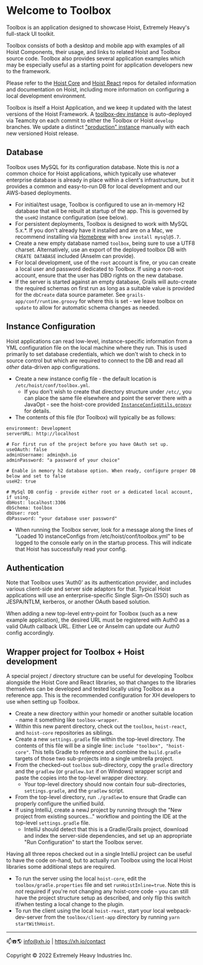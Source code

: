 # Welcome to Toolbox

Toolbox is an application designed to showcase Hoist, Extremely Heavy's full-stack UI toolkit.

Toolbox consists of both a desktop and mobile app with examples of all Hoist Components, their
usage, and links to related Hoist and Toolbox source code. Toolbox also provides several application
examples which may be especially useful as a starting point for application developers new to the
framework.

Please refer to the [Hoist Core](https://github.com/xh/hoist-core) and
[Hoist React](https://github.com/xh/hoist-react) repos for detailed information and documentation on
Hoist, including more information on configuring a local development environment.

Toolbox is itself a Hoist Application, and we keep it updated with the latest versions of the Hoist
Framework. A [toolbox-dev instance](https://toolbox-dev.xh.io) is auto-deployed via Teamcity on each
commit to either the Toolbox or Hoist `develop` branches. We update a distinct
["production" instance](https://toolbox.xh.io) manually with each new versioned Hoist release.

## Database

Toolbox uses MySQL for its configuration database. Note this is _not_ a common choice for Hoist
applications, which typically use whatever enterprise database is already in place within a client's
infrastructure, but it provides a common and easy-to-run DB for local development and our AWS-based
deployments.

* For initial/test usage, Toolbox is configured to  use an in-memory H2 database that will be 
  rebuilt at startup of the app. This is governed by the `useH2` instance configuration (see below).
* For persistent deployments, Toolbox is designed to work with MySQL 5.x.*.  If you don't already 
  have it installed and are on a Mac, we recommend installing via [Homebrew](https://brew.sh/) with 
 `brew install mysql@5.7`.
* Create a new empty database named `toolbox`, being sure to use a UTF8 charset. Alternatively, use
  an export of the deployed toolbox DB with `CREATE DATABASE` included (Anselm can provide).
* For local development, use of the `root` account is fine, or you can create a local user and
  password dedicated to Toolbox. If using a non-root account, ensure that the user has DBO rights on
  the new database.
* If the server is started against an empty database, Grails will auto-create the required schemas
  on first run as long as a suitable value is provided for the `dbCreate` data source parameter. See
  `grails-app/conf/runtime.groovy` for where this is set - we leave toolbox on `update` to allow for
  automatic schema changes as needed.

## Instance Configuration

Hoist applications can read low-level, instance-specific information from a YML configuration file
on the local machine where they run. This is used primarily to set database credentials, which we
don't wish to check in to source control but which are required to connect to the DB and read all
_other_ data-driven app configurations.

* Create a new instance config file - the default location is `/etc/hoist/conf/toolbox.yml`.
  * If you don't wish to create that directory structure under `/etc/`, you can place the same file
    elsewhere and point the server there with a JavaOpt - see the hoist-core provided
    [`InstanceConfigUtils.groovy`](https://github.com/xh/hoist-core/blob/develop/src/main/groovy/io/xh/hoist/util/InstanceConfigUtils.groovy)
    for details.
* The contents of this file (for Toolbox) will typically be as follows:

```
environment: Development
serverURL: http://localhost

# For first run of the project before you have OAuth set up. 
useOAuth: false
adminUsername: admin@xh.io 
adminPassword: "a password of your choice"

# Enable in memory h2 database option. When ready, configure proper DB below and set to false
useH2: true

# MySql DB config - provide either root or a dedicated local account, if using.
dbHost: localhost:3306
dbSchema: toolbox
dbUser: root
dbPassword: "your database user password" 
```

* When running the Toolbox server, look for a message along the lines of "Loaded 10 instanceConfigs
  from /etc/hoist/conf/toolbox.yml" to be logged to the console early on in the startup process.
  This will indicate that Hoist has successfully read your config.

## Authentication

Note that Toolbox uses 'Auth0' as its authentication provider, and includes various client-side and
server side adaptors for that. Typical Hoist applications will use an enterprise-specific Single
Sign-On (SSO) such as JESPA/NTLM, kerberos, or another OAuth based solution.

When adding a new top-level entry-point for Toolbox (such as a new example application), the desired
URL must be registered with Auth0 as a valid OAuth callback URL. Either Lee or Anselm can update our
Auth0 config accordingly.

## Wrapper project for Toolbox + Hoist development

A special project / directory structure can be useful for developing Toolbox alongside the Hoist
Core and React libraries, so that changes to the libraries themselves can be developed and tested
locally using Toolbox as a reference app. This is the recommended configuration for XH developers to
use when setting up Toolbox.

* Create a new directory within your homedir or another suitable location - name it something like
  `toolbox-wrapper`.
* Within this new parent directory, check out the `toolbox`, `hoist-react`, and `hoist-core`
  repositories as siblings.
* Create a new `settings.gradle` file within the top-level directory. The contents of this file will
  be a single line: `include "toolbox", "hoist-core"`. This tells Gradle to reference and combine
  the `build.gradle` targets of those two sub-projects into a single umbrella project.
* From the checked-out `toolbox` sub-directory, copy the `gradle` directory and the `gradlew` (or
  `gradlew.bat` if on Windows) wrapper script and paste the copies into the top-level wrapper
  directory.
  * Your top-level directory should now contain four sub-directories, `settings.gradle`, and the
    `gradlew` script.
* From the top-level directory, run `./gradlew` to ensure that Gradle can properly configure the
  unified build.
* If using IntelliJ, create a newJ project by running through the "New project from existing
  sources..." workflow and pointing the IDE at the top-level `settings.gradle` file.
  * IntelliJ should detect that this is a Gradle/Grails project, download and index the server-side
    dependencies, and set up an appropriate "Run Configuration" to start the Toolbox server.

Having all three repos checked out in a single IntelliJ project can be useful to have the code
on-hand, but to actually run Toolbox using the local Hoist libraries some additional steps are
required.

* To run the server using the local `hoist-core`, edit the `toolbox/gradle.properties` file and set
  `runHoistInline=true`. Note this is _not_ required if you're not changing any hoist-core code -
  you can still have the project structure setup as described, and only flip this switch if/when
  testing a local change to the plugin.
* To run the client using the local `hoist-react`, start your local webpack-dev-server from the
  `toolbox/client-app` directory by running `yarn startWithHoist`.

------------------------------------------

📫☎️🌎 info@xh.io | <https://xh.io/contact>

Copyright © 2022 Extremely Heavy Industries Inc.
